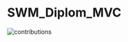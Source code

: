 # SWM_Diplom_MVC
![contributions](https://www.gifki.org/data/media/279/sport-animatsionnaya-kartinka-0684.gif)
